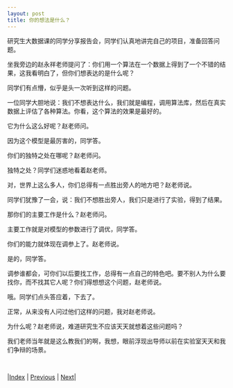```yaml
---
layout: post
title: 你的想法是什么？
---
```


研究生大数据课的同学分享报告会，同学们认真地讲完自己的项目，准备回答问题。

坐我旁边的赵永祥老师提问了：你们用一个算法在一个数据上得到了一个不错的结果，这我看明白了，但你们想表达的是什么呢？

同学们有点懵，似乎是头一次听到这样的问题。

一位同学大胆地说：我们不想表达什么，我们就是编程，调用算法库，然后在真实数据上评估了各种算法。你看，这个算法的效果是最好的。

它为什么这么好呢？赵老师问。

因为这个模型是最厉害的，同学答。

你们的独特之处在哪呢？赵老师问。

独特之处？同学们迷惑地看着赵老师。

对，世界上这么多人，你们总得有一点胜出旁人的地方吧？赵老师说。

同学们犹豫了一会，说：我们不想胜出旁人，我们只是进行了实验，得到了结果。

那你们的主要工作是什么？赵老师问。

主要工作就是对模型的参数进行了调优，同学答。

你们的能力就体现在调参上了。赵老师说。

是的，同学答。

调参谁都会，可你们以后要找工作，总得有一点自己的特色吧。要不别人为什么要找你，而不找其它人呢？你们得想想这个问题，赵老师说。

哦。同学们点头答应着，下去了。

正常，从来没有人问过他们这样的问题，我对赵老师说。

为什么呢？赵老师说，难道研究生不应该天天就想着这些问题吗？

我们老师当年就是这么教我们的啊，我想，眼前浮现出导师以前在实验室天天和我们争辩的场景。

<br/>

|[Index](./) | [Previous](./55-project-list) | [Next](./81-conference)|
